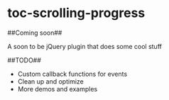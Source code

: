 # toc-scrolling-progress #

##Coming soon##

A soon to be jQuery plugin that does some cool stuff

##TODO##
- Custom callback functions for events
- Clean up and optimize
- More demos and examples



